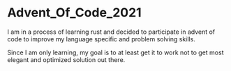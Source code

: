 # Advent_Of_Code_2021
I am in a process of learning rust and decided to participate in advent of code to improve my language specific and problem solving skills.

Since I am only learning, my goal is to at least get it to work not to get most elegant and optimized solution out there. 

